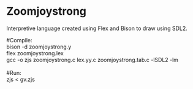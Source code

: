 # Zoomjoystrong
Interpretive language created using Flex and Bison to draw using SDL2.<br />

#Compile: <br />
bison -d zoomjoystrong.y <br />
flex zoomjoystrong.lex <br />
gcc -o zjs zoomjoystrong.c lex.yy.c zoomjoystrong.tab.c -lSDL2 -lm <br />
<br />
#Run: <br />
zjs < gv.zjs <br />


